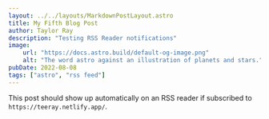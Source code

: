 ```yaml
---
layout: ../../layouts/MarkdownPostLayout.astro
title: My Fifth Blog Post
author: Taylor Ray
description: "Testing RSS Reader notifications"
image:
    url: "https://docs.astro.build/default-og-image.png"
    alt: "The word astro against an illustration of planets and stars."
pubDate: 2022-08-08
tags: ["astro", "rss feed"]
---
```

This post should show up automatically on an RSS reader if subscribed to `https://teeray.netlify.app/`.